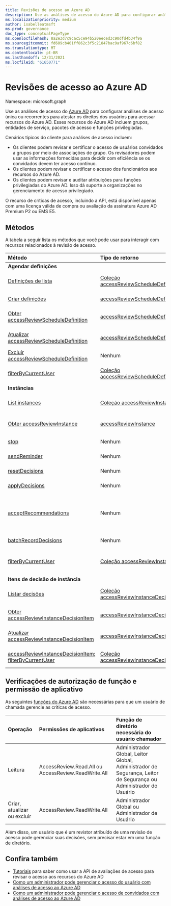 ```yaml
---
title: Revisões de acesso ao Azure AD
description: Use as análises de acesso do Azure AD para configurar análises de acesso única ou recorrentes para atestar os direitos de acesso do usuário aos recursos do Azure AD.
ms.localizationpriority: medium
author: isabelleatmsft
ms.prod: governance
doc_type: conceptualPageType
ms.openlocfilehash: 8a2e3d7c9cac5ce94b520eeced3c90dfd4b34f9a
ms.sourcegitcommit: fd609cb401ff862c3f5c21847bac9af967c6bf82
ms.translationtype: MT
ms.contentlocale: pt-BR
ms.lasthandoff: 12/31/2021
ms.locfileid: "61650771"
---
```

# <a name="azure-ad-access-reviews"></a>Revisões de acesso ao Azure AD

Namespace: microsoft.graph

Use as análises de acesso do [Azure AD](/azure/active-directory/active-directory-azure-ad-controls-access-reviews-overview) para configurar análises de acesso única ou recorrentes para atestar os direitos dos usuários para acessar recursos do Azure AD. Esses recursos do Azure AD incluem grupos, entidades de serviço, pacotes de acesso e funções privilegiadas.

Cenários típicos do cliente para análises de acesso incluem:

- Os clientes podem revisar e certificar o acesso de usuários convidados a grupos por meio de associações de grupo. Os revisadores podem usar as informações fornecidas para decidir com eficiência se os convidados devem ter acesso contínuo.
- Os clientes podem revisar e certificar o acesso dos funcionários aos recursos do Azure AD.
- Os clientes podem revisar e auditar atribuições para funções privilegiadas do Azure AD. Isso dá suporte a organizações no gerenciamento de acesso privilegiado.

O recurso de críticas de acesso, incluindo a API, está disponível apenas com uma licença válida de compra ou avaliação da assinatura Azure AD Premium P2 ou EMS E5.

## <a name="methods"></a>Métodos

A tabela a seguir lista os métodos que você pode usar para interagir com recursos relacionados à revisão de acesso.

| Método           | Tipo de retorno    |Descrição|
|:---------------|:--------|:----------|
|**Agendar definições**| | |
|[Definições de lista](../api/accessreviewset-list-definitions.md)|[Coleção accessReviewScheduleDefinition](../resources/accessreviewscheduledefinition.md)|Obter uma lista dos [objetos accessReviewScheduleDefinition](../resources/accessreviewscheduledefinition.md) e suas propriedades.|
|[Criar definições](../api/accessreviewset-post-definitions.md)|[accessReviewScheduleDefinition](../resources/accessreviewscheduledefinition.md)|Crie um novo [objeto accessReviewScheduleDefinition.](../resources/accessreviewscheduledefinition.md)|
|[Obter accessReviewScheduleDefinition](../api/accessreviewscheduledefinition-get.md)|[accessReviewScheduleDefinition](../resources/accessreviewscheduledefinition.md)|Leia as propriedades e as relações de [um objeto accessReviewScheduleDefinition.](../resources/accessreviewscheduledefinition.md)|
|[Atualizar accessReviewScheduleDefinition](../api/accessreviewscheduledefinition-update.md)|[accessReviewScheduleDefinition](../resources/accessreviewscheduledefinition.md)|Atualize as propriedades de [um objeto accessReviewScheduleDefinition.](../resources/accessreviewscheduledefinition.md)|
|[Excluir accessReviewScheduleDefinition](../api/accessreviewscheduledefinition-delete.md)|Nenhum|Exclui um [objeto accessReviewScheduleDefinition.](../resources/accessreviewscheduledefinition.md)|
|[filterByCurrentUser](../api/accessreviewscheduledefinition-filterbycurrentuser.md)|[Coleção accessReviewScheduleDefinition](../resources/accessreviewscheduledefinition.md)|Retorna todas as definições em que o usuário de chamada é o revistor de qualquer instância.|
|**Instâncias**| | |
|[List instances](../api/accessreviewscheduledefinition-list-instances.md)|[Coleção accessReviewInstance](../resources/accessreviewinstance.md)|Obter uma lista dos [objetos accessReviewInstance](../resources/accessreviewinstance.md) e suas propriedades.|
|[Obter accessReviewInstance](../api/accessreviewinstance-get.md)|[accessReviewInstance](../resources/accessreviewinstance.md)|Leia as propriedades e as relações de um [objeto accessReviewInstance.](../resources/accessreviewinstance.md)|
|[stop](../api/accessreviewinstance-stop.md)|Nenhum|Pare manualmente um accessReviewInstance.|
|[sendReminder](../api/accessreviewinstance-sendreminder.md)|Nenhum|Envie um lembrete aos revisores de um accessReviewInstance.|
|[resetDecisions](../api/accessreviewinstance-resetdecisions.md)|Nenhum|Redefine todos os itens de decisão em uma instância para `notReviewed`|
|[applyDecisions](../api/accessreviewinstance-applydecisions.md)|Nenhum|Aplicar manualmente a decisão em um accessReviewInstance.|
|[acceptRecommendations](../api/accessreviewinstance-acceptrecommendations.md)|Nenhum| Permite que o usuário de chamada aceite a recomendação de decisão para cada acesso NotReviewInstanceDecisionItem em que ele é o revisor para um accessReviewInstance específico.|
|[batchRecordDecisions](../api/accessreviewinstance-batchrecorddecisions.md)|Nenhum|Revise lotes de entidades ou recursos em uma chamada.|
|[filterByCurrentUser](../api/accessreviewinstance-filterbycurrentuser.md)|[Coleção accessReviewInstance](../resources/accessreviewinstance.md)|Retorna todos os objetos de instância em uma definição para a qual o usuário de chamada é o revistor.|
|**Itens de decisão de instância**| | |
|[Listar decisões](../api/accessreviewinstance-list-decisions.md)|[Coleção accessReviewInstanceDecisionItem](../resources/accessreviewinstancedecisionitem.md)|Obter uma lista dos [objetos accessReviewInstanceDecisionItem](../resources/accessreviewinstancedecisionitem.md) e suas propriedades.|
|[Obter accessReviewInstanceDecisionItem](../api/accessreviewinstancedecisionitem-get.md)|[accessReviewInstanceDecisionItem](../resources/accessreviewinstancedecisionitem.md)|Leia as propriedades e as relações de um [objeto accessReviewInstanceDecisionItem.](../resources/accessreviewinstancedecisionitem.md)|
|[Atualizar accessReviewInstanceDecisionItem](../api/accessreviewinstancedecisionitem-update.md)|[accessReviewInstanceDecisionItem](../resources/accessreviewinstancedecisionitem.md)|Atualize as propriedades de [um objeto accessReviewInstanceDecisionItem.](../resources/accessreviewinstancedecisionitem.md)|
|[accessReviewInstanceDecisionItem: filterByCurrentUser](../api/accessreviewinstancedecisionitem-filterbycurrentuser.md)|[Coleção accessReviewInstanceDecisionItem](../resources/accessreviewinstancedecisionitem.md)|Retorna os itens de decisão dos quais o usuário de chamada é o revistor.|


## <a name="role-and-application-permission-authorization-checks"></a>Verificações de autorização de função e permissão de aplicativo

As seguintes [funções do Azure AD](/azure/active-directory/roles/permissions-reference) são necessárias para que um usuário de chamada gerencie as críticas de acesso.

| Operação | Permissões de aplicativos | Função de diretório necessária do usuário chamador |
|:------------------|:------------|:--------------------------------------------|
| Leitura | AccessReview.Read.All ou AccessReview.ReadWrite.All | Administrador Global, Leitor Global, Administrador de Segurança, Leitor de Segurança ou Administrador do Usuário |
| Criar, atualizar ou excluir | AccessReview.ReadWrite.All | Administrador Global ou Administrador de Usuário |

Além disso, um usuário que é um revistor atribuído de uma revisão de acesso pode gerenciar suas decisões, sem precisar estar em uma função de diretório.

## <a name="see-also"></a>Confira também

- [Tutoriais](/graph/accessreviews-overview) para saber como usar a API de avaliações de acesso para revisar o acesso aos recursos do Azure AD
- [Como um administrador pode gerenciar o acesso do usuário com análises de acesso ao Azure AD](/azure/active-directory/active-directory-azure-ad-controls-manage-user-access-with-access-reviews)
- [Como um administrador pode gerenciar o acesso de convidados com análises de acesso ao Azure AD](/azure/active-directory/active-directory-azure-ad-controls-manage-guest-access-with-access-reviews)